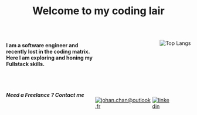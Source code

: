 <!-- ![Visitor](https://visitor-badge.laobi.icu/badge?page_id=JConan.JConan) -->

<div style="padding:10px;margin-bottom:20px">
    <h1 style="padding:0;text-align:center">Welcome to my coding lair</h1>
</div>

<div style="display:flex;justify-content:space-between;margin-bottom:50px">
  <div  style="flex:1;">
    <h4>I am a software engineer and recently lost in the coding matrix. Here I am exploring and honing my Fullstack skills.</h4>
  </div>
  <div style="flex:1;text-align:right; margin-bottom:-24px;">

![Top Langs](https://github-readme-stats.vercel.app/api/top-langs/?username=JConan&layout=compact)

  </div>
</div>

<div style="display:flex;background">
  <h5 style="margin:0;margin-right:30px">Need a Freelance ? Contact me</h5>
  <div style="display:flex; justify-content:space-between;width:200px">

<a style="margin-right:3px" href="mailto:johan.chan@outlook.fr">![johan.chan@outlook.fr](https://img.shields.io/badge/Microsoft_Outlook-0078D4?style=for-the-badge&logo=microsoft-outlook&logoColor=white)</a>

<a style="margin-left:3px" href="https://www.linkedin.com/in/johan-chan/">![linkedin](https://img.shields.io/badge/LinkedIn-0077B5?style=for-the-badge&logo=linkedin&logoColor=white)</a>

  </div>
</div>
